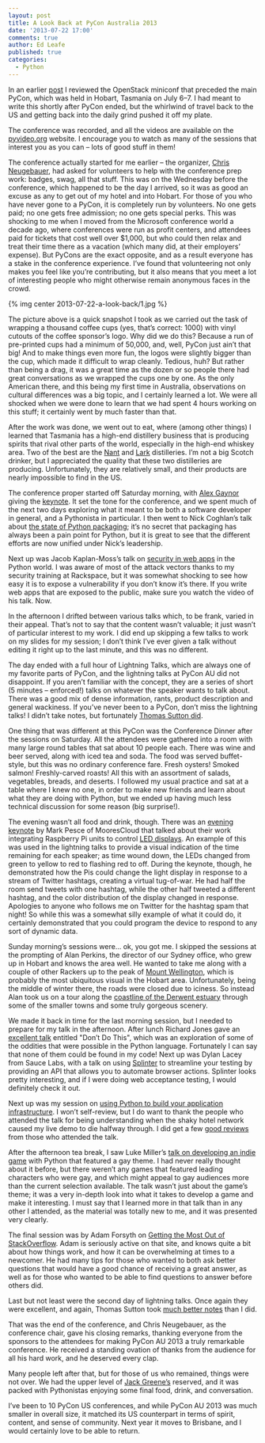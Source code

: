 ```yaml
---
layout: post
title: A Look Back at PyCon Australia 2013
date: '2013-07-22 17:00'
comments: true
author: Ed Leafe
published: true
categories:
  - Python
---
```

In an earlier [post][1] I reviewed the OpenStack miniconf that preceded the main PyCon, which was held in Hobart, Tasmania on July 6–7. I had meant to write this shortly after PyCon ended, but the whirlwind of travel back to the US and getting back into the daily grind pushed it off my plate.

The conference was recorded, and all the videos are available on the [pyvideo.org][2] website. I encourage you to watch as many of the sessions that interest you as you can – lots of good stuff in them!

The conference actually started for me earlier – the organizer, [Chris Neugebauer][3], had asked for volunteers to help with the conference prep work: badges, swag, all that stuff. This was on the Wednesday before the conference, which happened to be the day I arrived, so it was as good an excuse as any to get out of my hotel and into Hobart. For those of you who have never gone to a PyCon, it is completely run by volunteers. No one gets paid; no one gets free admission; no one gets special perks. This was shocking to me when I moved from the Microsoft conference world a decade ago, where conferences were run as profit centers, and attendees paid for tickets that cost well over $1,000, but who could then relax and treat their time there as a vacation (which many did, at their employers’ expense). But PyCons are the exact opposite, and as a result everyone has a stake in the conference experience. I’ve found that volunteering not only makes you feel like you’re contributing, but it also means that you meet a lot of interesting people who might otherwise remain anonymous faces in the crowd.<!-- more -->

{% img center 2013-07-22-a-look-back/1.jpg %}

The picture above is a quick snapshot I took as we carried out the task of wrapping a thousand coffee cups (yes, that’s correct: 1000) with vinyl cutouts of the coffee sponsor’s logo. Why did we do this? Because a run of pre-printed cups had a minimum of 50,000, and, well, PyCon just ain’t that big! And to make things even more fun, the logos were slightly bigger than the cup, which made it difficult to wrap cleanly. Tedious, huh? But rather than being a drag, it was a great time as the dozen or so people there had great conversations as we wrapped the cups one by one. As the only American there, and this being my first time in Australia, observations on cultural differences was a big topic, and I certainly learned a lot. We were all shocked when we were done to learn that we had spent 4 hours working on this stuff; it certainly went by much faster than that.

After the work was done, we went out to eat, where (among other things) I learned that Tasmania has a high-end distillery business that is producing spirits that rival other parts of the world, especially in the high-end whiskey area. Two of the best are the [Nant][4] and [Lark][5] distilleries. I’m not a big Scotch drinker, but I appreciated the quality that these two distilleries are producing. Unfortunately, they are relatively small, and their products are nearly impossible to find in the US.

The conference proper started off Saturday morning, with [Alex Gaynor][6] giving the [keynote][7]. It set the tone for the conference, and we spent much of the next two days exploring what it meant to be both a software developer in general, and a Pythonista in particular. I then went to Nick Coghlan’s talk about [the state of Python packaging][8]; it’s no secret that packaging has always been a pain point for Python, but it is great to see that the different efforts are now unified under Nick’s leadership.

Next up was Jacob Kaplan-Moss’s talk on [security in web apps][9] in the Python world. I was aware of most of the attack vectors thanks to my security training at Rackspace, but it was somewhat shocking to see how easy it is to expose a vulnerability if you don’t know it’s there. If you write web apps that are exposed to the public, make sure you watch the video of his talk. Now.

In the afternoon I drifted between various talks which, to be frank, varied in their appeal. That’s not to say that the content wasn’t valuable; it just wasn’t of particular interest to my work. I did end up skipping a few talks to work on my slides for my session; I don’t think I’ve ever given a talk without editing it right up to the last minute, and this was no different.

The day ended with a full hour of Lightning Talks, which are always one of my favorite parts of PyCon, and the lightning talks at PyCon AU did not disappoint. If you aren’t familiar with the concept, they are a series of short (5 minutes – enforced!) talks on whatever the speaker wants to talk about. There was a good mix of dense information, rants, product description and general wackiness. If you’ve never been to a PyCon, don’t miss the lightning talks! I didn’t take notes, but fortunately [Thomas Sutton did][10].

One thing that was different at this PyCon was the Conference Dinner after the sessions on Saturday. All the attendees were gathered into a room with many large round tables that sat about 10 people each. There was wine and beer served, along with iced tea and soda. The food was served buffet-style, but this was no ordinary conference fare. Fresh oysters! Smoked salmon! Freshly-carved roasts! All this with an assortment of salads, vegetables, breads, and deserts. I followed my usual practice and sat at a table where I knew no one, in order to make new friends and learn about what they are doing with Python, but we ended up having much less technical discussion for some reason (big surprise!).

The evening wasn’t all food and drink, though. There was an [evening keynote][11] by Mark Pesce of MooresCloud that talked about their work integrating Raspberry Pi units to control [LED displays][12]. An example of this was used in the lightning talks to provide a visual indication of the time remaining for each speaker; as time wound down, the LEDs changed from green to yellow to red to flashing red to off. During the keynote, though, he demonstrated how the Pis could change the light display in response to a stream of Twitter hashtags, creating a virtual tug-of-war. He had half the room send tweets with one hashtag, while the other half tweeted a different hashtag, and the color distribution of the display changed in response. Apologies to anyone who follows me on Twitter for the hashtag spam that night! So while this was a somewhat silly example of what it could do, it certainly demonstrated that you could program the device to respond to any sort of dynamic data.

Sunday morning’s sessions were… ok, you got me. I skipped the sessions at the prompting of Alan Perkins, the director of our Sydney office, who grew up in Hobart and knows the area well. He wanted to take me along with a couple of other Rackers up to the peak of [Mount Wellington][13], which is probably the most ubiquitous visual in the Hobart area. Unfortunately, being the middle of winter there, the roads were closed due to iciness. So instead Alan took us on a tour along the [coastline of the Derwent estuary][14] through some of the smaller towns and some truly gorgeous scenery.

We made it back in time for the last morning session, but I needed to prepare for my talk in the afternoon. After lunch Richard Jones gave an [excellent talk][15] entitled "Don’t Do This", which was an exploration of some of the oddities that were possible in the Python language. Fortunately I can say that none of them could be found in my code! Next up was Dylan Lacey from Sauce Labs, with a talk on using [Splinter][16] to streamline your testing by providing an API that allows you to automate browser actions. Splinter looks pretty interesting, and if I were doing web acceptance testing, I would definitely check it out.

Next up was my session on [using Python to build your application infrastructure][17]. I won’t self-review, but I do want to thank the people who attended the talk for being understanding when the shaky hotel network caused my live demo to die halfway through. I did get a few [good reviews][18] from those who attended the talk.

After the afternoon tea break, I saw Luke Miller’s [talk on developing an indie game][19] with Python that featured a gay theme. I had never really thought about it before, but there weren’t any games that featured leading characters who were gay, and which might appeal to gay audiences more than the current selection available. The talk wasn’t just about the game’s theme; it was a very in-depth look into what it takes to develop a game and make it interesting. I must say that I learned more in that talk than in any other I attended, as the material was totally new to me, and it was presented very clearly.

The final session was by Adam Forsyth on [Getting the Most Out of StackOverflow][20]. Adam is seriously active on that site, and knows quite a bit about how things work, and how it can be overwhelming at times to a newcomer. He had many tips for those who wanted to both ask better questions that would have a good chance of receiving a great answer, as well as for those who wanted to be able to find questions to answer before others did.

Last but not least were the second day of lightning talks. Once again they were excellent, and again, Thomas Sutton took [much better notes][21] than I did.

That was the end of the conference, and Chris Neugebauer, as the conference chair, gave his closing remarks, thanking everyone from the sponsors to the attendees for making PyCon AU 2013 a truly remarkable conference. He received a standing ovation of thanks from the audience for all his hard work, and he deserved every clap.

Many people left after that, but for those of us who remained, things were not over. We had the upper level of [Jack Greene’s][22] reserved, and it was packed with Pythonistas enjoying some final food, drink, and conversation.

I’ve been to 10 PyCon US conferences, and while PyCon AU 2013 was much smaller in overall size, it matched its US counterpart in terms of spirit, content, and sense of community. Next year it moves to Brisbane, and I would certainly love to be able to return.

[1]: https://developer.rackspace.com/blog/openstack-miniconf-at-pycon-au-2013.html
[2]: https://pyvideo.org/category/38/pycon-au-2013
[3]: https://www.flickr.com/photos/parisba/9213433853/in/set-72157634490541945
[4]: https://nant.com.au/
[5]: https://www.larkdistillery.com.au/
[6]: https://www.flickr.com/photos/parisba/9220259889/
[7]: https://blog.leafe.com/a-look-back-at-pycon-australia-2013/Computer%20Science,%20Software%20Engineering,%20and%20the%20Scientific%20Method
[8]: https://2013.pycon-au.org/schedule/30030/view_talk?day=saturday
[9]: https://2013.pycon-au.org/schedule/30081/view_talk?day=saturday
[10]: https://passingcuriosity.com/2013/pycon-australia-day-one/
[11]: https://2013.pycon-au.org/media/news/36
[12]: https://www.flickr.com/photos/parisba/9228028476/in/set-72157634490541945
[13]: https://en.wikipedia.org/wiki/Mount_Wellington_(Tasmania)
[14]: https://en.wikipedia.org/wiki/Derwent_River_(Tasmania)
[15]: https://2013.pycon-au.org/schedule/30047/view_talk?day=sunday
[16]: https://splinter.cobrateam.info/
[17]: https://2013.pycon-au.org/schedule/30028/view_talk?day=sunday
[18]: https://jackscott.id.au/2013/07/reflections-on-pyconau-2013/
[19]: https://2013.pycon-au.org/schedule/30050/view_talk?day=sunday
[20]: https://2013.pycon-au.org/schedule/30083/view_talk?day=sunday
[21]: https://passingcuriosity.com/2013/pycon-australia-day-two/
[22]: https://www.urbanspoon.com/r/345/1706785/restaurant/Tasmania/Jack-Greene-Bar-Hobart
